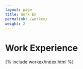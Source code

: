 ```yaml
---
layout: page
title: Work Ex
permalink: /workex/
weight: 2
---
```


# **Work Experience**
<div class="row">
{% include workex/index.html %}
</div>